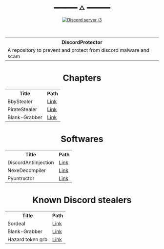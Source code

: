 <h2 align="center"> ━━━━━━  △  ━━━━━━ </h2>
<div align="center">
   <p></p>
   <a href="https://discord.gg/linuxfr">
      <img alt="Discord server :3" src="https://discord.com/api/guilds/1058067015891431514/embed.png?style=banner4">
   </a>
   <br><br><br>
  <table align="center">
  <tr>
    <th>DiscordProtector</th>
  </tr>
  <tr>
    <td>A repository to prevent and protect from discord malware and scam</td>
  </tr>
</table>
</div>
<p/>


<h1 align="center">Chapters</h1>

<table align="center">
  <tr><th>Title</th>          <th>Path</th></tr>
  <tr><td>BbyStealer</td>     <td><a href="https://github.com/xUnknown433/DiscordProtector/blob/main/chapters/BbyStealer.md">Link</a></td></tr>
  <tr><td>PirateStealer</td>     <td><a href="https://github.com/xUnknown433/DiscordProtector/blob/main/chapters/PirateStealer.md">Link</a></td></tr>
  <tr><td>Blank-Grabber</td>     <td><a href="https://github.com/xUnknown433/DiscordProtector/blob/main/chapters/Blank-Grabber.md">Link</a></td></tr>
</table>

<h1 align="center">Softwares</h1>

<table align="center">
  <tr><th>Title</th>          <th>Path</th></tr>
  <tr><td>DiscordAntiInjection</td>     <td><a href="https://github.com/n3k0girl/DiscordAntiInjection">Link</a></td></tr>
  <tr><td>NexeDecompiler</td>     <td><a href="https://github.com/DiscordSaver/nexe-decompiler">Link</a></td></tr>
  <tr><td>Pyuntrxctor</td>     <td><a href="https://gist.github.com/n3k0girl/79c18900b6a0c5b83c7d62de5173ccca">Link</a></td></tr>
</table>

<h1 align="center">Known Discord stealers</h1>

<table align="center">
  <tr><th>Title</th>          <th>Path</th></tr>
  <tr><td>Sordeal</td>     <td><a href="https://github.com/SOrdeal/Sordeal-Stealer">Link</a></td></tr>
  <tr><td>Blank-Grabber</td>     <td><a href="https://github.com/Blank-c/Blank-Grabber">Link</a></td></tr>
  <tr><td>Hazard token grb</td>     <td><a href="https://github.com/Rbimo/Hazard-Token-Grabber.v2">Link</a></td></tr>
</table>

